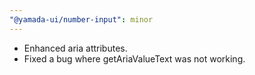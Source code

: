 ```yaml
---
"@yamada-ui/number-input": minor
---
```


- Enhanced aria attributes.
- Fixed a bug where getAriaValueText was not working.
